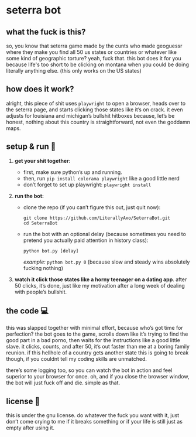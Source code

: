 # seterra bot

## what the fuck is this? 
so, you know that seterra game made by the cunts who made geoguessr where they make you find all 50 us states or countries or whatever like some kind of geographic torture? yeah, fuck that. this bot does it for you because life's too short to be clicking on montana when you could be doing literally anything else. (this only works on the US states)

## how does it work? 
alright, this piece of shit uses `playwright` to open a browser, heads over to the seterra page, and starts clicking those states like it’s on crack. it even adjusts for louisiana and michigan’s bullshit hitboxes because, let’s be honest, nothing about this country is straightforward, not even the goddamn maps.

## setup & run 🚀
1. **get your shit together:**
   - first, make sure python’s up and running.
   - then, run `pip install colorama playwright` like a good little nerd
   - don’t forget to set up playwright: `playwright install`

2. **run the bot:**
   - clone the repo (if you can’t figure this out, just quit now):
     ```
     git clone https://github.com/LiterallyAxo/SeterraBot.git
     cd SeterraBot
     ```
   - run the bot with an optional delay (because sometimes you need to pretend you actually paid attention in history class):
     ```
     python bot.py [delay]
     ```
     *example:* `python bot.py 0` (because slow and steady wins absolutely fucking nothing)

3. **watch it click those states like a horny teenager on a dating app**. after 50 clicks, it’s done, just like my motivation after a long week of dealing with people’s bullshit.

## the code 💻
this was slapped together with minimal effort, because who’s got time for perfection? the bot goes to the game, scrolls down like it’s trying to find the good part in a bad porno, then waits for the instructions like a good little slave. it clicks, counts, and after 50, it’s out faster than me at a boring family reunion. if this hellhole of a country gets another state this is going to break though, if you couldnt tell my coding skills are unmatched.

there’s some logging too, so you can watch the bot in action and feel superior to your browser for once. oh, and if you close the browser window, the bot will just fuck off and die. simple as that.

## license 📄
this is under the gnu license. do whatever the fuck you want with it, just don’t come crying to me if it breaks something or if your life is still just as empty after using it.

